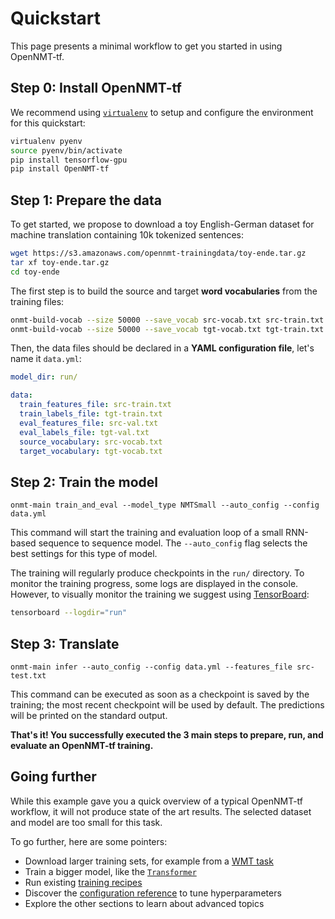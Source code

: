 # Quickstart

This page presents a minimal workflow to get you started in using OpenNMT-tf.

## Step 0: Install OpenNMT-tf

We recommend using [`virtualenv`](https://virtualenv.pypa.io/en/stable/) to setup and configure the environment for this quickstart:

```bash
virtualenv pyenv
source pyenv/bin/activate
pip install tensorflow-gpu
pip install OpenNMT-tf
```

## Step 1: Prepare the data

To get started, we propose to download a toy English-German dataset for machine translation containing 10k tokenized sentences:

```bash
wget https://s3.amazonaws.com/opennmt-trainingdata/toy-ende.tar.gz
tar xf toy-ende.tar.gz
cd toy-ende
```

The first step is to build the source and target **word vocabularies** from the training files:

```bash
onmt-build-vocab --size 50000 --save_vocab src-vocab.txt src-train.txt
onmt-build-vocab --size 50000 --save_vocab tgt-vocab.txt tgt-train.txt
```

Then, the data files should be declared in a **YAML configuration file**, let's name it `data.yml`:

```yaml
model_dir: run/

data:
  train_features_file: src-train.txt
  train_labels_file: tgt-train.txt
  eval_features_file: src-val.txt
  eval_labels_file: tgt-val.txt
  source_vocabulary: src-vocab.txt
  target_vocabulary: tgt-vocab.txt
```

## Step 2: Train the model

```
onmt-main train_and_eval --model_type NMTSmall --auto_config --config data.yml
```

This command will start the training and evaluation loop of a small RNN-based sequence to sequence model. The `--auto_config` flag selects the best settings for this type of model.

The training will regularly produce checkpoints in the `run/` directory. To monitor the training progress, some logs are displayed in the console. However, to visually monitor the training we suggest using [TensorBoard](https://www.tensorflow.org/guide/summaries_and_tensorboard):

```bash
tensorboard --logdir="run"
```

## Step 3: Translate

```
onmt-main infer --auto_config --config data.yml --features_file src-test.txt
```

This command can be executed as soon as a checkpoint is saved by the training; the most recent checkpoint will be used by default. The predictions will be printed on the standard output.

**That's it! You successfully executed the 3 main steps to prepare, run, and evaluate an OpenNMT-tf training.**

## Going further

While this example gave you a quick overview of a typical OpenNMT-tf workflow, it will not produce state of the art results. The selected dataset and model are too small for this task.

To go further, here are some pointers:

* Download larger training sets, for example from a [WMT task](http://www.statmt.org/wmt16/translation-task.html)
* Train a bigger model, like the [`Transformer`](https://arxiv.org/abs/1706.03762)
* Run existing [training recipes](https://github.com/OpenNMT/OpenNMT-tf/tree/master/scripts)
* Discover the [configuration reference](configuration_reference.html) to tune hyperparameters
* Explore the other sections to learn about advanced topics
